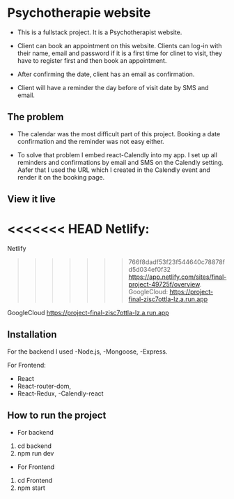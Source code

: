 # Psychotherapie website
- This is a fullstack project. It is a Psychotherapist website.
- Client can book an appointment on this website. Clients can log-in with their name, email and password if it is a first time for clinet to visit, they have to register first and then book an appointment.  

- After confirming the date, client has an email as confirmation. 

- Client will have a reminder the day before of visit date by SMS and email. 


## The problem
- The calendar was the most difficult part of this project. Booking a date confirmation and the reminder was not easy either. 

- To solve that problem I embed react-Calendly into my app. I set up all reminders and confirmations by email and SMS on the Calendly setting.  
Aafer that I used the URL which I created in the Calendly event and render it on the booking page. 



## View it live
<<<<<<< HEAD
Netlify:
=======
Netlify
>>>>>>> 766f8dadf53f23f544640c78878fd5d034ef0f32
https://app.netlify.com/sites/final-project-49725f/overview.
GoogleCloud:
https://project-final-zisc7ottla-lz.a.run.app

GoogleCloud
https://project-final-zisc7ottla-lz.a.run.app


## Installation
For the backend I used 
-Node.js,
-Mongoose, 
-Express. 

For Frontend: 
- React
- React-router-dom,
- React-Redux, 
-Calendly-react


## How to run the project
- For backend
1. cd backend
2. npm run dev

- For Frontend
1. cd Frontend
2. npm start

